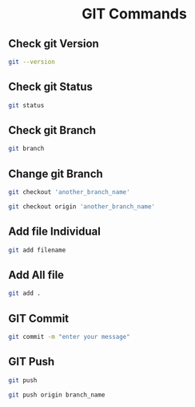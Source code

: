 # <p style="text-align: center;">GIT Commands</p>

## Check git Version
```bash
git --version
```

## Check git Status
```bash
git status
```

## Check git Branch
```bash
git branch
```

## Change git Branch
```bash
git checkout 'another_branch_name'
```
```bash
git checkout origin 'another_branch_name'
```

## Add file Individual
```bash
git add filename
``` 

## Add All file
```bash
git add .
```

## GIT Commit
```bash
git commit -m "enter your message"
``` 

## GIT Push
```bash
git push
``` 

```bash
git push origin branch_name
``` 